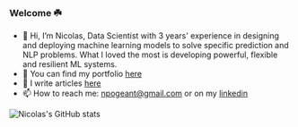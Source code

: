 ### Welcome ☘️

- 👋 Hi, I’m Nicolas, Data Scientist with 3 years' experience in designing and deploying machine learning models to solve specific prediction and NLP problems. What I loved the most is developing powerful, flexible and resilient ML systems.
- 🔭 You can find my portfolio [here](https://www.npogeant.com/)
- 🌱 I write articles [here](https://npogeant.medium.com/)
- 📫 How to reach me: npogeant@gmail.com or on my [linkedin](https://www.linkedin.com/in/nicolaspogeant/)

![Nicolas's GitHub stats](https://github-readme-stats.vercel.app/api?username=npogeant&show_icons=true&hide=contribs,prs)
